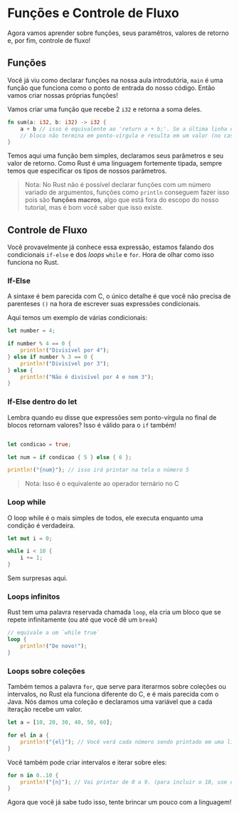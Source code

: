 # Funções e Controle de Fluxo

Agora vamos aprender sobre funções, seus paramêtros, valores de retorno e, por fim, controle de fluxo!

## Funções

Você já viu como declarar funções na nossa aula introdutória, `main` é uma função que funciona como o ponto de entrada do nosso código. Então vamos criar nossas próprias funções!

Vamos criar uma função que recebe 2 `i32` e retorna a soma deles.

```rust
fn sum(a: i32, b: i32) -> i32 {
    a + b // isso é equivalente ao 'return a + b;'. Se a última linha de um 
    // bloco não termina em ponto-vírgula e resulta em um valor (no caso a soma de a e b) esse valor é retornado por esse bloco
}
```

Temos aqui uma função bem simples, declaramos seus parâmetros e seu valor de retorno. Como Rust é uma linguagem fortemente tipada, sempre temos que especificar os tipos de nossos parâmetros.

> Nota: No Rust não é possível declarar funções com um número variado de argumentos, funções como `println` conseguem fazer isso pois são **funções macros**, algo que está fora do escopo do nosso tutorial, mas é bom você saber que isso existe.


## Controle de Fluxo

Você provavelmente já conhece essa expressão, estamos falando dos condicionais `if-else` e dos _loops_ `while` e `for`. Hora de olhar como isso funciona no Rust.

### If-Else

A sintaxe é bem parecida com C, o único detalhe é que você não precisa de parenteses `()` na hora de escrever suas expressões condicionais.

Aqui temos um exemplo de várias condicionais:

```rust
let number = 4;

if number % 4 == 0 {
    println!("Divisível por 4");
} else if number % 3 == 0 {
    println!("Divisível por 3");
} else {
    println!("Não é divisível por 4 e nem 3");
}

```

### If-Else dentro do let

Lembra quando eu disse que expressões sem ponto-vírgula no final de blocos retornam valores? Isso é válido para o `if` também!

```rust

let condicao = true;

let num = if condicao { 5 } else { 6 };

println!("{num}"); // isso irá printar na tela o número 5
```

> Nota: Isso é o equivalente ao operador ternário no C

### Loop while

O loop while é o mais simples de todos, ele executa enquanto uma condição é verdadeira.


```rust
let mut i = 0;

while i < 10 {
    i += 1;
}
```

Sem surpresas aqui.

### Loops infinitos

Rust tem uma palavra reservada chamada `loop`, ela cria um bloco que se repete infinitamente (ou até que você dê um `break`)

```rust
// equivale a um `while true`
loop {
    println!("De novo!");
}
```

### Loops sobre coleções

Também temos a palavra `for`, que serve para iterarmos sobre coleções ou intervalos, no Rust ela funciona diferente do C, e é mais parecida com o Java. Nós damos uma coleção e declaramos uma variável que a cada iteração recebe um valor.

```rust
let a = [10, 20, 30, 40, 50, 60];

for el in a {
    println!("{el}"); // Você verá cada número sendo printado em uma linha
}

```

Você também pode criar intervalos e iterar sobre eles:

```rust
for n in 0..10 {
    println!("{n}"); // Vai printar de 0 a 9. (para incluir o 10, use da seguinte forma `0..=10`)
}
```

Agora que você já sabe tudo isso, tente brincar um pouco com a linguagem!
